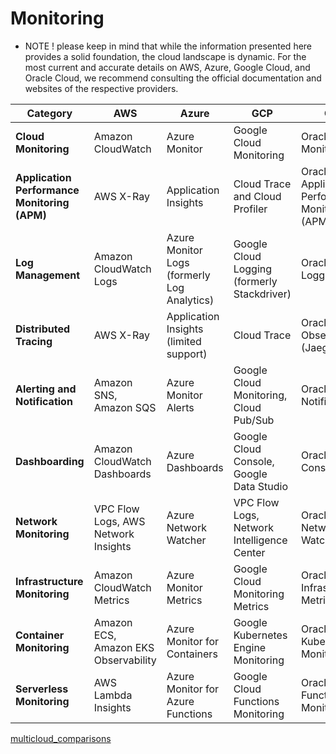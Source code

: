 
# Monitoring
- NOTE
! please keep in mind that while the information presented here provides a solid foundation, the cloud landscape is dynamic.
For the most current and accurate details on AWS, Azure, Google Cloud, and Oracle Cloud, we recommend consulting the official documentation and websites of the respective providers.

| Category        | AWS                                       | Azure                                   | GCP                                      | OCI                                   |
|----------------------------|-------------------------------------------|-----------------------------------------|------------------------------------------|---------------------------------------|
| **Cloud Monitoring**        | Amazon CloudWatch                         | Azure Monitor                          | Google Cloud Monitoring                   | Oracle Cloud Monitoring                |
| **Application Performance Monitoring (APM)** | AWS X-Ray                           | Application Insights                   | Cloud Trace and Cloud Profiler             | Oracle Application Performance Monitoring (APM) |
| **Log Management**          | Amazon CloudWatch Logs                   | Azure Monitor Logs (formerly Log Analytics) | Google Cloud Logging (formerly Stackdriver) | Oracle Cloud Logging                 |
| **Distributed Tracing**     | AWS X-Ray                                 | Application Insights (limited support) | Cloud Trace                               | Oracle Cloud Observability (Jaeger)  |
| **Alerting and Notification** | Amazon SNS, Amazon SQS                | Azure Monitor Alerts                   | Google Cloud Monitoring, Cloud Pub/Sub     | Oracle Cloud Notifications           |
| **Dashboarding**            | Amazon CloudWatch Dashboards              | Azure Dashboards                       | Google Cloud Console, Google Data Studio   | Oracle Cloud Console                  |
| **Network Monitoring**      | VPC Flow Logs, AWS Network Insights     | Azure Network Watcher                 | VPC Flow Logs, Network Intelligence Center   | Oracle Network Watcher                |
| **Infrastructure Monitoring** | Amazon CloudWatch Metrics              | Azure Monitor Metrics                  | Google Cloud Monitoring Metrics             | Oracle Cloud Infrastructure Metrics   |
| **Container Monitoring**    | Amazon ECS, Amazon EKS Observability    | Azure Monitor for Containers          | Google Kubernetes Engine Monitoring       | Oracle Kubernetes Monitoring         |
| **Serverless Monitoring**   | AWS Lambda Insights                      | Azure Monitor for Azure Functions    | Google Cloud Functions Monitoring          | Oracle Functions Monitoring          |


[multicloud_comparisons](https://github.com/asiandevs/multicloud_comparisons/blob/main/README.md)
